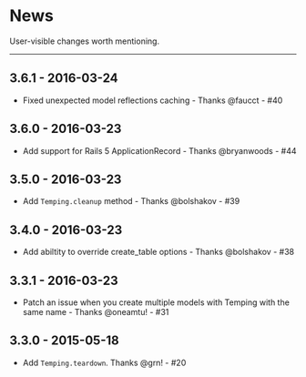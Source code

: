 # News

User-visible changes worth mentioning.

---
## 3.6.1 - 2016-03-24
- Fixed unexpected model reflections caching - Thanks @faucct - #40

## 3.6.0 - 2016-03-23
- Add support for Rails 5 ApplicationRecord - Thanks @bryanwoods - #44

## 3.5.0 - 2016-03-23
- Add `Temping.cleanup` method - Thanks @bolshakov - #39

## 3.4.0 - 2016-03-23
- Add abiltity to override create_table options - Thanks @bolshakov - #38

## 3.3.1 - 2016-03-23
- Patch an issue when you create multiple models with Temping with the same name - Thanks @oneamtu! - #31

## 3.3.0 - 2015-05-18
- Add `Temping.teardown`. Thanks @grn! - #20
